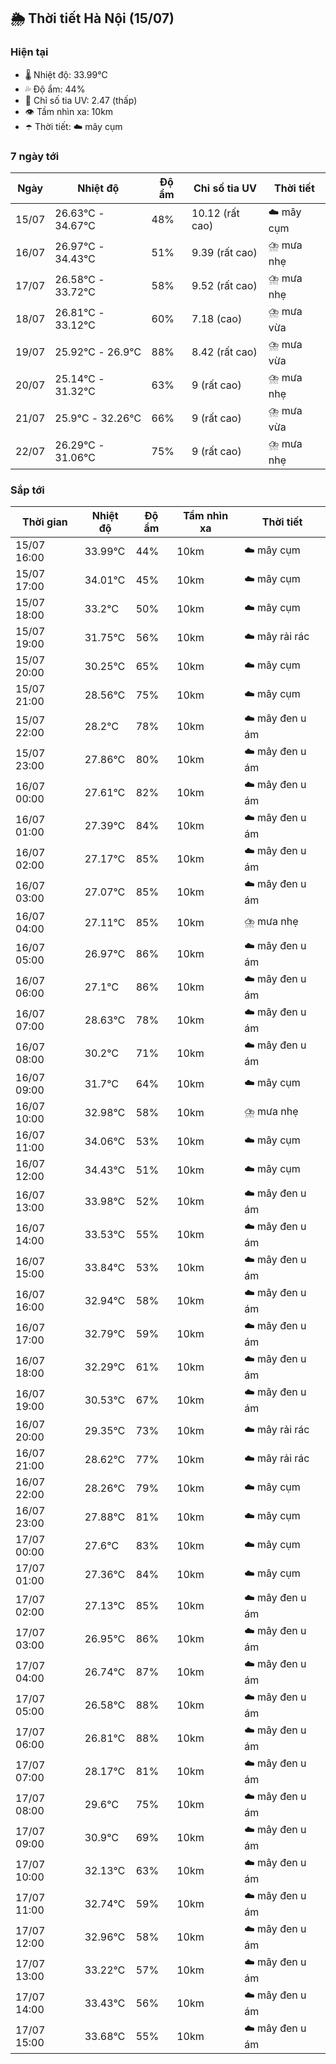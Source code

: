 ## 🌦️ Thời tiết Hà Nội (15/07)

### Hiện tại

- 🌡️ Nhiệt độ: 33.99℃
- 💦 Độ ẩm: 44%
- 🌟 Chỉ số tia UV: 2.47 (thấp)
- 👁️ Tầm nhìn xa: 10km
- ☂️ Thời tiết: ☁️ mây cụm

### 7 ngày tới

| Ngày | Nhiệt độ | Độ ẩm | Chỉ số tia UV | Thời tiết |
| --- | --- | --- | --- | --- |
| 15/07 | 26.63℃ - 34.67℃ | 48% | 10.12 (rất cao) | ☁️ mây cụm |
| 16/07 | 26.97℃ - 34.43℃ | 51% | 9.39 (rất cao) | ⛈️ mưa nhẹ |
| 17/07 | 26.58℃ - 33.72℃ | 58% | 9.52 (rất cao) | ⛈️ mưa nhẹ |
| 18/07 | 26.81℃ - 33.12℃ | 60% | 7.18 (cao) | ⛈️ mưa vừa |
| 19/07 | 25.92℃ - 26.9℃ | 88% | 8.42 (rất cao) | ⛈️ mưa vừa |
| 20/07 | 25.14℃ - 31.32℃ | 63% | 9 (rất cao) | ⛈️ mưa nhẹ |
| 21/07 | 25.9℃ - 32.26℃ | 66% | 9 (rất cao) | ⛈️ mưa vừa |
| 22/07 | 26.29℃ - 31.06℃ | 75% | 9 (rất cao) | ⛈️ mưa nhẹ |

### Sắp tới

| Thời gian | Nhiệt độ | Độ ẩm | Tầm nhìn xa | Thời tiết |
| --- | --- | --- | --- | --- |
| 15/07 16:00 | 33.99℃ | 44% | 10km | ☁️ mây cụm |
| 15/07 17:00 | 34.01℃ | 45% | 10km | ☁️ mây cụm |
| 15/07 18:00 | 33.2℃ | 50% | 10km | ☁️ mây cụm |
| 15/07 19:00 | 31.75℃ | 56% | 10km | ☁️ mây rải rác |
| 15/07 20:00 | 30.25℃ | 65% | 10km | ☁️ mây cụm |
| 15/07 21:00 | 28.56℃ | 75% | 10km | ☁️ mây cụm |
| 15/07 22:00 | 28.2℃ | 78% | 10km | ☁️ mây đen u ám |
| 15/07 23:00 | 27.86℃ | 80% | 10km | ☁️ mây đen u ám |
| 16/07 00:00 | 27.61℃ | 82% | 10km | ☁️ mây đen u ám |
| 16/07 01:00 | 27.39℃ | 84% | 10km | ☁️ mây đen u ám |
| 16/07 02:00 | 27.17℃ | 85% | 10km | ☁️ mây đen u ám |
| 16/07 03:00 | 27.07℃ | 85% | 10km | ☁️ mây đen u ám |
| 16/07 04:00 | 27.11℃ | 85% | 10km | ⛈️ mưa nhẹ |
| 16/07 05:00 | 26.97℃ | 86% | 10km | ☁️ mây đen u ám |
| 16/07 06:00 | 27.1℃ | 86% | 10km | ☁️ mây đen u ám |
| 16/07 07:00 | 28.63℃ | 78% | 10km | ☁️ mây đen u ám |
| 16/07 08:00 | 30.2℃ | 71% | 10km | ☁️ mây đen u ám |
| 16/07 09:00 | 31.7℃ | 64% | 10km | ☁️ mây cụm |
| 16/07 10:00 | 32.98℃ | 58% | 10km | ⛈️ mưa nhẹ |
| 16/07 11:00 | 34.06℃ | 53% | 10km | ☁️ mây cụm |
| 16/07 12:00 | 34.43℃ | 51% | 10km | ☁️ mây cụm |
| 16/07 13:00 | 33.98℃ | 52% | 10km | ☁️ mây đen u ám |
| 16/07 14:00 | 33.53℃ | 55% | 10km | ☁️ mây đen u ám |
| 16/07 15:00 | 33.84℃ | 53% | 10km | ☁️ mây đen u ám |
| 16/07 16:00 | 32.94℃ | 58% | 10km | ☁️ mây đen u ám |
| 16/07 17:00 | 32.79℃ | 59% | 10km | ☁️ mây đen u ám |
| 16/07 18:00 | 32.29℃ | 61% | 10km | ☁️ mây đen u ám |
| 16/07 19:00 | 30.53℃ | 67% | 10km | ☁️ mây đen u ám |
| 16/07 20:00 | 29.35℃ | 73% | 10km | ☁️ mây rải rác |
| 16/07 21:00 | 28.62℃ | 77% | 10km | ☁️ mây rải rác |
| 16/07 22:00 | 28.26℃ | 79% | 10km | ☁️ mây cụm |
| 16/07 23:00 | 27.88℃ | 81% | 10km | ☁️ mây cụm |
| 17/07 00:00 | 27.6℃ | 83% | 10km | ☁️ mây cụm |
| 17/07 01:00 | 27.36℃ | 84% | 10km | ☁️ mây cụm |
| 17/07 02:00 | 27.13℃ | 85% | 10km | ☁️ mây đen u ám |
| 17/07 03:00 | 26.95℃ | 86% | 10km | ☁️ mây đen u ám |
| 17/07 04:00 | 26.74℃ | 87% | 10km | ☁️ mây đen u ám |
| 17/07 05:00 | 26.58℃ | 88% | 10km | ☁️ mây đen u ám |
| 17/07 06:00 | 26.81℃ | 88% | 10km | ☁️ mây đen u ám |
| 17/07 07:00 | 28.17℃ | 81% | 10km | ☁️ mây đen u ám |
| 17/07 08:00 | 29.6℃ | 75% | 10km | ☁️ mây đen u ám |
| 17/07 09:00 | 30.9℃ | 69% | 10km | ☁️ mây đen u ám |
| 17/07 10:00 | 32.13℃ | 63% | 10km | ☁️ mây đen u ám |
| 17/07 11:00 | 32.74℃ | 59% | 10km | ☁️ mây đen u ám |
| 17/07 12:00 | 32.96℃ | 58% | 10km | ☁️ mây đen u ám |
| 17/07 13:00 | 33.22℃ | 57% | 10km | ☁️ mây đen u ám |
| 17/07 14:00 | 33.43℃ | 56% | 10km | ☁️ mây đen u ám |
| 17/07 15:00 | 33.68℃ | 55% | 10km | ☁️ mây đen u ám |
